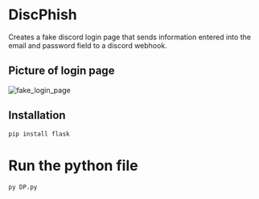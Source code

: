 # DiscPhish
Creates a fake discord login page that sends information entered into the email and password field to a discord webhook.

## Picture of login page
![fake_login_page](https://cdn.discordapp.com/attachments/1213604385393999874/1214230437443145788/Skarmklipp.PNG?ex=65f85b37&is=65e5e637&hm=1589f7493084e9b5aa78aed1f1ad5a900db6b6b1c68e03aae1250c374dc10b60&)

## Installation
```
pip install flask
```

# Run the python file
```
py DP.py
```

